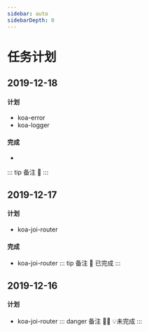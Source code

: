 ```yaml
---
sidebar: auto
sidebarDepth: 0
---
```

# 任务计划

## 2019-12-18
#### 计划
- koa-error
- koa-logger
#### 完成
- 
::: tip 备注
:loudspeaker: 
:::

## 2019-12-17
#### 计划
- koa-joi-router
#### 完成
- koa-joi-router
::: tip 备注
:loudspeaker: 已完成
:::

## 2019-12-16
#### 计划
- koa-joi-router
::: danger 备注
:slightly_frowning_face::imp: :bulb:未完成
:::